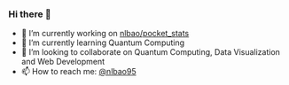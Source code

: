 ### Hi there 👋

<!--
**nlbao/nlbao** is a ✨ _special_ ✨ repository because its `README.md` (this file) appears on your GitHub profile.
-->

- 🔭 I’m currently working on [nlbao/pocket_stats](https://github.com/nlbao/pocket_stats)
- 🌱 I’m currently learning Quantum Computing
- 👯 I’m looking to collaborate on Quantum Computing, Data Visualization and Web Development
- 📫 How to reach me: [@nlbao95](https://twitter.com/nlbao95)

<!--
- 🤔 I’m looking for help with ...
- 💬 Ask me about ...
- 😄 Pronouns: he/him
- ⚡ Fun fact: 
-->
